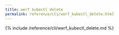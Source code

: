 ```yaml
---
title: werf kubectl delete
permalink: reference/cli/werf_kubectl_delete.html
---
```


{% include /reference/cli/werf_kubectl_delete.md %}
